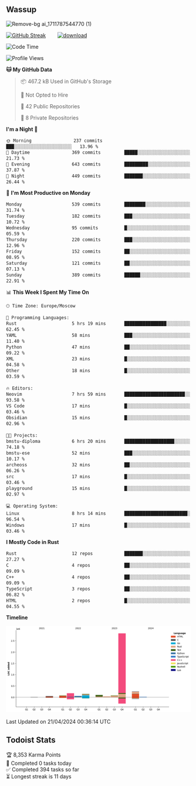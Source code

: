 ## Wassup

![Remove-bg ai_1711787544770 (1)](https://github.com/archeoss/archeoss/assets/68448737/e31def6e-524e-4c2b-930d-f672afbf4b77)

<!--
-->

[![GitHub Streak](http://github-readme-streak-stats.herokuapp.com?user=archeoss&theme=shades-of-purple&hide_border=true&date_format=j%20M%5B%20Y%5D)](https://git.io/streak-stats)&nbsp;&nbsp;&nbsp;&nbsp;&nbsp;&nbsp;&nbsp;&nbsp;[![download](https://user-images.githubusercontent.com/68448737/147796309-d8b65b1d-4dde-40d9-b03a-2b42aaa6cd43.jpeg)
](http://bmstu.ru/)

<!--START_SECTION:waka-->
![Code Time](http://img.shields.io/badge/Code%20Time-2%2C623%20hrs%2013%20mins-blue)

![Profile Views](http://img.shields.io/badge/Profile%20Views-24-blue)

**🐱 My GitHub Data** 

> 📦 467.2 kB Used in GitHub's Storage 
 > 
> 🚫 Not Opted to Hire
 > 
> 📜 42 Public Repositories 
 > 
> 🔑 8 Private Repositories 
 > 
**I'm a Night 🦉** 

```text
🌞 Morning                237 commits         ███░░░░░░░░░░░░░░░░░░░░░░   13.96 % 
🌆 Daytime                369 commits         █████░░░░░░░░░░░░░░░░░░░░   21.73 % 
🌃 Evening                643 commits         █████████░░░░░░░░░░░░░░░░   37.87 % 
🌙 Night                  449 commits         ███████░░░░░░░░░░░░░░░░░░   26.44 % 
```
📅 **I'm Most Productive on Monday** 

```text
Monday                   539 commits         ████████░░░░░░░░░░░░░░░░░   31.74 % 
Tuesday                  182 commits         ███░░░░░░░░░░░░░░░░░░░░░░   10.72 % 
Wednesday                95 commits          █░░░░░░░░░░░░░░░░░░░░░░░░   05.59 % 
Thursday                 220 commits         ███░░░░░░░░░░░░░░░░░░░░░░   12.96 % 
Friday                   152 commits         ██░░░░░░░░░░░░░░░░░░░░░░░   08.95 % 
Saturday                 121 commits         ██░░░░░░░░░░░░░░░░░░░░░░░   07.13 % 
Sunday                   389 commits         ██████░░░░░░░░░░░░░░░░░░░   22.91 % 
```


📊 **This Week I Spent My Time On** 

```text
🕑︎ Time Zone: Europe/Moscow

💬 Programming Languages: 
Rust                     5 hrs 19 mins       ████████████████░░░░░░░░░   62.45 % 
YAML                     58 mins             ███░░░░░░░░░░░░░░░░░░░░░░   11.40 % 
Python                   47 mins             ██░░░░░░░░░░░░░░░░░░░░░░░   09.22 % 
XML                      23 mins             █░░░░░░░░░░░░░░░░░░░░░░░░   04.58 % 
Other                    18 mins             █░░░░░░░░░░░░░░░░░░░░░░░░   03.59 % 

🔥 Editors: 
Neovim                   7 hrs 59 mins       ███████████████████████░░   93.58 % 
VS Code                  17 mins             █░░░░░░░░░░░░░░░░░░░░░░░░   03.46 % 
Obsidian                 15 mins             █░░░░░░░░░░░░░░░░░░░░░░░░   02.96 % 

🐱‍💻 Projects: 
bmstu-diploma            6 hrs 20 mins       ███████████████████░░░░░░   74.18 % 
bmstu-ese                52 mins             ███░░░░░░░░░░░░░░░░░░░░░░   10.17 % 
archeoss                 32 mins             ██░░░░░░░░░░░░░░░░░░░░░░░   06.26 % 
src                      17 mins             █░░░░░░░░░░░░░░░░░░░░░░░░   03.46 % 
playground               15 mins             █░░░░░░░░░░░░░░░░░░░░░░░░   02.97 % 

💻 Operating System: 
Linux                    8 hrs 14 mins       ████████████████████████░   96.54 % 
Windows                  17 mins             █░░░░░░░░░░░░░░░░░░░░░░░░   03.46 % 
```

**I Mostly Code in Rust** 

```text
Rust                     12 repos            ███████░░░░░░░░░░░░░░░░░░   27.27 % 
C                        4 repos             ██░░░░░░░░░░░░░░░░░░░░░░░   09.09 % 
C++                      4 repos             ██░░░░░░░░░░░░░░░░░░░░░░░   09.09 % 
TypeScript               3 repos             ██░░░░░░░░░░░░░░░░░░░░░░░   06.82 % 
HTML                     2 repos             █░░░░░░░░░░░░░░░░░░░░░░░░   04.55 % 
```



**Timeline**

![Lines of Code chart](https://raw.githubusercontent.com/archeoss/archeoss/master/assets/bar_graph.png)


 Last Updated on 21/04/2024 00:36:14 UTC
<!--END_SECTION:waka-->

## Todoist Stats

<!-- TODO-IST:START -->
🏆  8,353 Karma Points           
🌸  Completed 0 tasks today           
✅  Completed 394 tasks so far           
⏳  Longest streak is 11 days
<!-- TODO-IST:END -->
